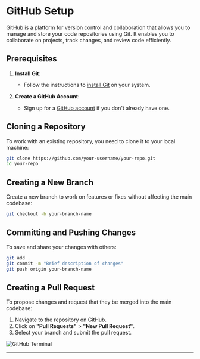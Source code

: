 # GitHub Setup

GitHub is a platform for version control and collaboration that allows you to manage and store your code repositories using Git. It enables you to collaborate on projects, track changes, and review code efficiently.

## Prerequisites

1. **Install Git**:
   - Follow the instructions to [install Git](https://git-scm.com/book/en/v2/Getting-Started-Installing-Git) on your system.
   
2. **Create a GitHub Account**:
   - Sign up for a [GitHub account](https://github.com/) if you don't already have one.

## Cloning a Repository

To work with an existing repository, you need to clone it to your local machine:

```bash
git clone https://github.com/your-username/your-repo.git
cd your-repo
```

## Creating a New Branch

Create a new branch to work on features or fixes without affecting the main codebase:

```bash
git checkout -b your-branch-name
```

## Committing and Pushing Changes

To save and share your changes with others:

```bash
git add .
git commit -m "Brief description of changes"
git push origin your-branch-name
```

## Creating a Pull Request

To propose changes and request that they be merged into the main codebase:

1. Navigate to the repository on GitHub.
2. Click on **"Pull Requests"** > **"New Pull Request"**.
3. Select your branch and submit the pull request.

![GitHub Terminal](https://github.com/user-attachments/assets/0004644f-a722-4c39-89dd-34c62a622b05)

---